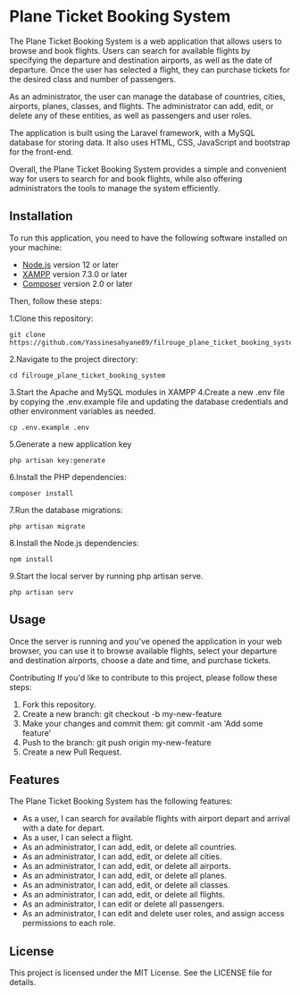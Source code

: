 # Plane Ticket Booking System

The Plane Ticket Booking System is a web application that allows users to browse and book flights. Users can search for available flights by specifying the departure and destination airports, as well as the date of departure. Once the user has selected a flight, they can purchase tickets for the desired class and number of passengers.

As an administrator, the user can manage the database of countries, cities, airports, planes, classes, and flights. The administrator can add, edit, or delete any of these entities, as well as passengers and user roles.

The application is built using  the Laravel framework, with a MySQL database for storing data. It also uses HTML, CSS, JavaScript and bootstrap for the front-end.

Overall, the Plane Ticket Booking System provides a simple and convenient way for users to search for and book flights, while also offering administrators the tools to manage the system efficiently.

## Installation

To run this application, you need to have the following software installed on your machine:

- [Node.js](https://nodejs.org/) version 12 or later
- [XAMPP](https://www.apachefriends.org/index.html) version 7.3.0 or later
- [Composer](https://getcomposer.org/) version 2.0 or later

Then, follow these steps:

1.Clone this repository:

    git clone https://github.com/Yassinesahyane89/filrouge_plane_ticket_booking_system.git
 
2.Navigate to the project directory:

    cd filrouge_plane_ticket_booking_system
    
3.Start the Apache and MySQL modules in XAMPP
4.Create a new .env file by copying the .env.example file and updating the database credentials and other environment variables as needed.

    cp .env.example .env

5.Generate a new application key

    php artisan key:generate

6.Install the PHP dependencies:

    composer install

7.Run the database migrations:

    php artisan migrate
    
8.Install the Node.js dependencies:

    npm install

9.Start the local server by running php artisan serve.

    php artisan serv


## Usage

Once the server is running and you've opened the application in your web browser, you can use it to browse available flights, select your departure and destination airports, choose a date and time, and purchase tickets.

Contributing
If you'd like to contribute to this project, please follow these steps:

1. Fork this repository.
2. Create a new branch: git checkout -b my-new-feature
3. Make your changes and commit them: git commit -am 'Add some feature'
4. Push to the branch: git push origin my-new-feature
5. Create a new Pull Request.

## Features

The Plane Ticket Booking System has the following features:

- As a user, I can search for available flights with airport depart and arrival with a date for depart.
- As a user, I can select a flight.
- As an administrator, I can add, edit, or delete all countries.
- As an administrator, I can add, edit, or delete all cities.
- As an administrator, I can add, edit, or delete all airports.
- As an administrator, I can add, edit, or delete all planes.
- As an administrator, I can add, edit, or delete all classes.
- As an administrator, I can add, edit, or delete all flights.
- As an administrator, I can edit or delete all passengers.
- As an administrator, I can edit and delete user roles, and assign access permissions to each role.


## License
This project is licensed under the MIT License. See the LICENSE file for details.


